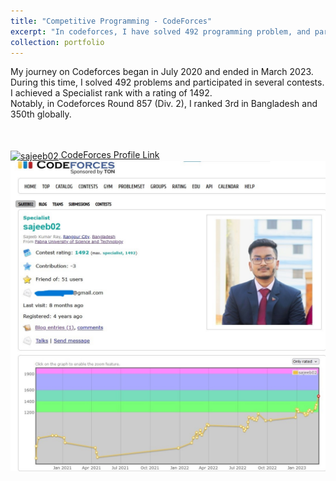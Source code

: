 ```yaml
---
title: "Competitive Programming - CodeForces"
excerpt: "In codeforces, I have solved 492 programming problem, and participated in several contests. <br/>Highest rating: 1492 (specialist) <img src='/images/CodeForces1.jpg'>"
collection: portfolio
---
```


My journey on Codeforces began in July 2020 and ended in March 2023. During this time, I solved 492 problems and participated in several contests. I achieved a Specialist rank with a rating of 1492. <br> Notably, in Codeforces Round 857 (Div. 2), I ranked 3rd in Bangladesh and 350th globally.

<br> <br>
<a href="https://codeforces.com/profile/sajeeb02" target="blank"><img align="center" src="https://raw.githubusercontent.com/rahuldkjain/github-profile-readme-generator/master/src/images/icons/Social/codeforces.svg" alt="sajeeb02" height="30" width="40" /> CodeForces Profile Link</a> 
<img src='/images/CodeForces1.jpg'>